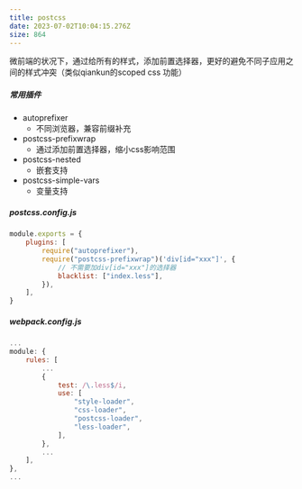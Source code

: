 ```yaml
---
title: postcss
date: 2023-07-02T10:04:15.276Z
size: 864
---
```

微前端的状况下，通过给所有的样式，添加前置选择器，更好的避免不同子应用之间的样式冲突（类似qiankun的scoped css 功能）

##### 常用插件
- autoprefixer
	- 不同浏览器，兼容前缀补充
- postcss-prefixwrap
	- 通过添加前置选择器，缩小css影响范围
- postcss-nested
	- 嵌套支持
- postcss-simple-vars
	- 变量支持
##### postcss.config.js
```js
module.exports = {
    plugins: [
        require("autoprefixer"),
        require("postcss-prefixwrap")('div[id="xxx"]', {
	        // 不需要加div[id="xxx"]的选择器
            blacklist: ["index.less"],
        }),
    ],
}

```
##### webpack.config.js
```js
...
module: {
	rules: [
		...
		{
			test: /\.less$/i,
			use: [
				"style-loader",
				"css-loader",
				"postcss-loader",
				"less-loader",
			],
		},
		...
	],
},
...
```

